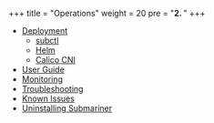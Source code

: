 +++
title = "Operations"
weight = 20
pre = "<b>2. </b>"
+++

* [Deployment](deployment)
  * [subctl](deployment/subctl)
  * [Helm](deployment/helm)
  * [Calico CNI](deployment/calico)
* [User Guide](usage)
* [Monitoring](monitoring)
* [Troubleshooting](troubleshooting)
* [Known Issues](known-issues)
* [Uninstalling Submariner](cleanup)
